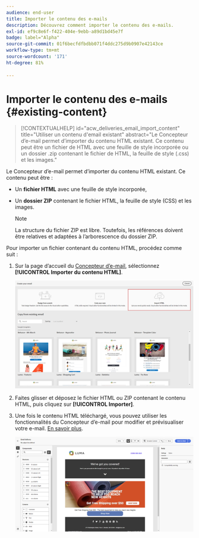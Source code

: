 ```yaml
---
audience: end-user
title: Importer le contenu des e-mails
description: Découvrez comment importer le contenu des e-mails.
exl-id: ef9c8e6f-f422-404e-9ebb-a89d1bd45e7f
badge: label="Alpha"
source-git-commit: 01f6becfdfbdbb071f4ddc275d9b0907e42143ce
workflow-type: tm+mt
source-wordcount: '171'
ht-degree: 81%

---
```


# Importer le contenu des e-mails {#existing-content}


>[!CONTEXTUALHELP]
>id="acw_deliveries_email_import_content"
>title="Utiliser un contenu d&#39;email existant"
>abstract="Le Concepteur d’e-mail permet d’importer du contenu HTML existant. Ce contenu peut être un fichier de HTML avec une feuille de style incorporée ou un dossier .zip contenant le fichier de HTML, la feuille de style (.css) et les images."

Le Concepteur d’e-mail permet d’importer du contenu HTML existant. Ce contenu peut être :

* Un **fichier HTML** avec une feuille de style incorporée,
* Un **dossier ZIP** contenant le fichier HTML, la feuille de style (CSS) et les images.

  >[!NOTE]
  >
  >La structure du fichier ZIP est libre. Toutefois, les références doivent être relatives et adaptées à l’arborescence du dossier ZIP.

Pour importer un fichier contenant du contenu HTML, procédez comme suit :

1. Sur la page d’accueil du [Concepteur d’e-mail](get-started-email-designer.md), sélectionnez **[!UICONTROL Importer du contenu HTML]**.

   ![](assets/html-import.png)

1. Faites glisser et déposez le fichier HTML ou ZIP contenant le contenu HTML, puis cliquez sur **[!UICONTROL Importer]**.

1. Une fois le contenu HTML téléchargé, vous pouvez utiliser les fonctionnalités du Concepteur d’e-mail pour modifier et prévisualiser votre e-mail. [En savoir plus](create-email-content.md).

   ![](assets/html-imported.png)